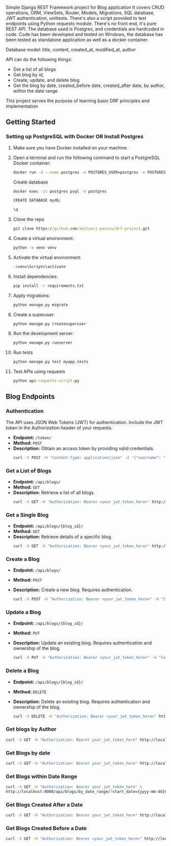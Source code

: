 Simple Django REST Framework project for Blog application
It covers CRUD operations, ORM, ViewSets, Router, Models, Migrations, SQL database, JWT authentication, unittests. There's also a script provided to test endpoints using Python requests module. There's no front end, it's pure REST API. The database used is Postgres, and credentials are hardcoded in code. Code has been developed and tested on Windows, the database has been tested as standalone application as well as a docker container.

Database model: title, content, created_at, modified_at, author

API can do the following things:
 - Get a list of all blogs
 - Get blog by id, 
 - Create, update, and delete blog
 - Get the blog by date, created_before date, created_after date, by author, within the date range

This project serves the purpose of learning basic DRF principles and implementation

## Getting Started

### Setting up PostgreSQL with Docker OR Install Postgres 

1. Make sure you have Docker installed on your machine.

2. Open a terminal and run the following command to start a PostgreSQL Docker container:

   ```cmd
   docker run -d --name postgres -e POSTGRES_USER=postgres -e POSTGRES_PASSWORD=postgres -e POSTGRES_DB=mydb -p 5432:5432 postgres:latest
   ```

    Create database
    ```cmd
    docker exec -it postgres psql -U postgres

    CREATE DATABASE mydb;

    \q
    ```

3. Clone the repo
    ```cmd
    git clone https://github.com/adityarj-pazuzu/drf-project.git
    ```

4. Create a virtual environment:
    ```cmd
    python -m venv venv
    ```

5. Activate the virtual environment:
    ```cmd
    .\venv\Scripts\activate

    ```

6. Install dependencies:
    ```cmd
    pip install -r requirements.txt
    ```

7. Apply migrations:
    ```cmd
    python manage.py migrate
    ```

8. Create a superuser:
    ```cmd
    python manage.py createsuperuser
    ```

9. Run the development server:
    ```cmd
    python manage.py runserver
    ```

10. Run tests
    ```cmd
    python manage.py test myapp.tests
    ```

11. Test APIs using requests
    ```cmd
    python api-requests-script.py
    ```


## Blog Endpoints

### Authentication

The API uses JSON Web Tokens (JWT) for authentication. Include the JWT token in the Authorization header of your requests.

- **Endpoint:** `/token/`
- **Method:** `POST`
- **Description:** Obtain an access token by providing valid credentials.
    ```bash
    curl -X POST -H "Content-Type: application/json" -d '{"username": "your_username", "password": "your_password"}' http://localhost:8000/token/
    ```

### Get a List of Blogs

- **Endpoint:** `/api/blogs/`
- **Method:** `GET`
- **Description:** Retrieve a list of all blogs.
    ```cmd
    curl -X GET -H "Authorization: Bearer <your_jwt_token_here>" http://localhost:8000/api/blogs/
    ```

### Get a Single Blog

- **Endpoint:** `/api/blogs/{blog_id}/`
- **Method:** `GET`
- **Description:** Retrieve details of a specific blog.
    ```bash
    curl -X GET -H "Authorization: Bearer <your_jwt_token_here>" http://localhost:8000/api/blogs/{blog_id}/
    ```

### Create a Blog

- **Endpoint:** `/api/blogs/`
- **Method:** `POST`
- **Description:** Create a new blog. Requires authentication.

   ```bash
   curl -X POST -H "Authorization: Bearer <your_jwt_token_here>" -H "Content-Type: application/json" -d '{"title": "Blog Title" "content": "Blog Content"}' http://localhost:8000/api/blogs/
   ```

### Update a Blog

- **Endpoint:** `/api/blogs/{blog_id}/`
- **Method:** `PUT`
- **Description:** Update an existing blog. Requires authentication and ownership of the blog.

   ```bash
   curl -X PUT -H "Authorization: Bearer <your_jwt_token_here>" -H "Content-Type: application/json" -d '{"title": "Updated Blog Title" "content": "Updated Blog Content"}' http://localhost:8000/api/blogs/{blog_id}/
   ```

### Delete a Blog

- **Endpoint:** `/api/blogs/{blog_id}/`
- **Method:** `DELETE`
- **Description:** Delete an existing blog. Requires authentication and ownership of the blog.

   ```bash
   curl -X DELETE -H "Authorization: Bearer <your_jwt_token_here>" http://localhost:8000/api/blogs/{blog_id}/
   ```
### Get blogs by Author
```bash
curl -X GET -H "Authorization: Bearer your_jwt_token_here" http://localhost:8000/api/blogs/?author={author_id}
```

### Get Blogs by date
```bash
curl -X GET -H "Authorization: Bearer your_jwt_token_here" http://localhost:8000/api/blogs/by_date/?date={yyyy-mm-dd}
```

### Get Blogs within Date Range
```bash
curl -X GET -H "Authorization: Bearer your_jwt_token_here" \
http://localhost:8000/api/blogs/by_date_range/?start_date={yyyy-mm-dd}&end_date={yyyy-mm-dd}
```

### Get Blogs Created After a Date
```bash
curl -X GET -H "Authorization: Bearer your_jwt_token_here" http://localhost:8000/api/blogs/created_after_date/?date={yyyy-mm-dd}
```

### Get Blogs Created Before a Date
```bash
curl -X GET -H "Authorization: Bearer <your_jwt_token_here>" http://localhost:8000/api/blogs/created_before_date/?date={yyyy-mm-dd}
```
